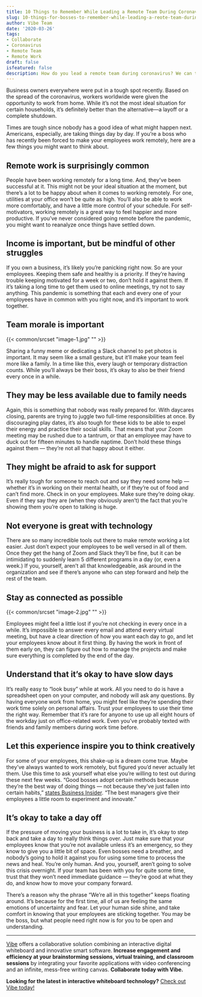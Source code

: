 ```yaml
---
title: 10 Things to Remember While Leading a Remote Team During Coronavirus
slug: 10-things-for-bosses-to-remember-while-leading-a-reote-team-during-coronavirus
author: Vibe Team
date: '2020-03-26'
tags:
- Collaborate
- Coronavirus
- Remote Team
- Remote Work
draft: false
isfeatured: false
description: How do you lead a remote team during coronavirus? We can tell you the 10 things every boss should remember.
---
```


Business owners everywhere were put in a tough spot recently. Based on the spread of the coronavirus, workers worldwide were given the opportunity to work from home. While it’s not the most ideal situation for certain households, it’s definitely better than the alternative—a layoff or a complete shutdown.

Times are tough since nobody has a good idea of what might happen next. Americans, especially, are taking things day by day. If you’re a boss who has recently been forced to make your employees work remotely, here are a few things you might want to think about.

## Remote work is surprisingly common

People have been working remotely for a long time. And, they’ve been successful at it. This might not be your ideal situation at the moment, but there’s a lot to be happy about when it comes to working remotely. For one, utilities at your office won’t be quite as high. You’ll also be able to work more comfortably, and have a little more control of your schedule. For self-motivators, working remotely is a great way to feel happier and more productive. If you’ve never considered going remote before the pandemic, you might want to reanalyze once things have settled down.

## Income is important, but be mindful of other struggles

If you own a business, it’s likely you’re panicking right now. So are your employees. Keeping them safe and healthy is a priority. If they’re having trouble keeping motivated for a week or two, don’t hold it against them. If it’s taking a long time to get them used to online meetings, try not to say anything. This pandemic is something that each and every one of your employees have in common with you right now, and it’s important to work together.

## Team morale is important

{{< common/srcset "image-1.jpg" "" >}}

Sharing a funny meme or dedicating a Slack channel to pet photos is important. It may seem like a small gesture, but it’ll make your team feel more like a family. In a time like this, every laugh or temporary distraction counts. While you’ll always be their boss, it’s okay to also be their friend every once in a while.

## They may be less available due to family needs

Again, this is something that nobody was really prepared for. With daycares closing, parents are trying to juggle two full-time responsibilities at once. By discouraging play dates, it’s also tough for these kids to be able to expel their energy and practice their social skills. That means that your Zoom meeting may be rushed due to a tantrum, or that an employee may have to duck out for fifteen minutes to handle naptime. Don’t hold these things against them — they’re not all that happy about it either.

## They might be afraid to ask for support

It’s really tough for someone to reach out and say they need some help — whether it’s in working on their mental health, or if they’re out of food and can’t find more. Check in on your employees. Make sure they’re doing okay. Even if they say they are (when they obviously aren’t) the fact that you’re showing them you’re open to talking is huge.

## Not everyone is great with technology

There are so many incredible tools out there to make remote working a lot easier. Just don’t expect your employees to be well versed in all of them. Once they get the hang of Zoom and Slack they’ll be fine, but it can be intimidating to suddenly learn 5 different programs in a day (or, even a week.) If you, yourself, aren’t all that knowledgeable, ask around in the organization and see if there’s anyone who can step forward and help the rest of the team.

## Stay as connected as possible

{{< common/srcset "image-2.jpg" "" >}}

Employees might feel a little lost if you’re not checking in every once in a while. It’s impossible to answer every email and attend every virtual meeting, but have a clear direction of how you want each day to go, and let your employees know about it first thing. By having the work in front of them early on, they can figure out how to manage the projects and make sure everything is completed by the end of the day.

## Understand that it’s okay to have slow days

It’s really easy to “look busy” while at work. All you need to do is have a spreadsheet open on your computer, and nobody will ask any questions. By having everyone work from home, you might feel like they’re spending their work time solely on personal affairs. Trust your employees to use their time the right way. Remember that it’s rare for anyone to use up all eight hours of the workday just on office-related work. Even you’ve probably texted with friends and family members during work time before.

## Let this experience inspire you to think creatively

For some of your employees, this shake-up is a dream come true. Maybe they’ve always wanted to work remotely, but figured you’d never actually let them. Use this time to ask yourself what else you’re willing to test out during these next few weeks. “Good bosses adopt certain methods because they’re the best way of doing things — not because they’ve just fallen into certain habits,” [states Business Insider](https://www.businessinsider.com/signs-you-are-a-good-boss-2017-6#you-hold-everyone-accountable--4). “The best managers give their employees a little room to experiment and innovate.”

## It’s okay to take a day off

If the pressure of moving your business is a lot to take in, it’s okay to step back and take a day to really think things over. Just make sure that your employees know that you’re not available unless it’s an emergency, so they know to give you a little bit of space. Even bosses need a breather, and nobody’s going to hold it against you for using some time to process the news and heal. You’re only human. And you, yourself, aren’t going to solve this crisis overnight. If your team has been with you for quite some time, trust that they won’t need immediate guidance — they’re good at what they do, and know how to move your company forward.

There’s a reason why the phrase “We’re all in this together” keeps floating around. It’s because for the first time, all of us are feeling the same emotions of uncertainty and fear. Let your human side shine, and take comfort in knowing that your employees are sticking together. You may be the boss, but what people need right now is for you to be open and understanding.



---

[Vibe](https://vibe.us/) offers a collaborative solution combining an interactive digital whiteboard and innovative smart software. **Increase engagement and efficiency at your brainstorming sessions, virtual training, and classroom sessions** by integrating your favorite applications with video conferencing and an infinite, mess-free writing canvas. **Collaborate today with Vibe.**

**Looking for the latest in interactive whiteboard technology?** [Check out Vibe today!](https://vibe.us/order/)
